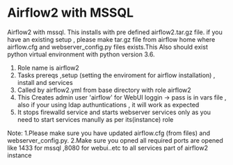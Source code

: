 # Airflow2 with MSSQL 
Airflow2 with mssql. This installs with pre defined airflow2.tar.gz file. if you have an existing setup , please make tar.gz file from airflow home where airflow.cfg and webserver_config.py files exists.This Also should exist python virtual environment with python version 3.6.
1. Role name is airflow2 
2. Tasks prereqs ,setup (setting the enviroment for airflow installation) , install and services 
3. Called by airflow2.yml from base directory with role airflow2
4. This Creates admin user 'airflow' for WebUI loggin -> pass is in vars file , also if your using ldap authuntications , it will work as expected 
5. It stops firewalld service and starts webserver services only as you need to start services manully as per its(instance) role 

Note: 1.Please make sure you have updated airflow.cfg (from files) and webserver_config.py.
      2.Make sure you opned all required ports are opened like 1433 for mssql ,8080 for webui..etc to all services part of airflow2 instance 



